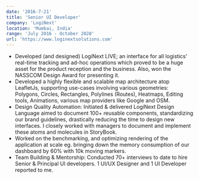 ```yaml
---
date: '2016-7-21'
title: 'Senior UI Developer'
company: 'LogiNext'
location: 'Mumbai, India'
range: 'July 2016 - October 2020'
url: 'https://www.loginextsolutions.com'
---
```


- Developed (and designed) LogiNext LIVE; an interface for all logistics' real-time tracking and ad-hoc operations which proved to be a huge asset for the product reception and the business. Also, won the NASSCOM Design Award for presenting it.
- Developed a highly flexible and scalable map architecture atop LeafletJs, supporting use-cases involving various geometries: Polygons, Circles, Rectangles, Polylines (Routes), Heatmaps, Editing tools, Animations, various map providers like Google and OSM.
- Design Quality Automation: Initiated & delivered LogiNext Design Language aimed to document 100+ reusable components, standardizing our brand guidelines, drastically reducing the time to design new interfaces. I closely worked with managers to document and implement these atoms and molecules in StoryBook.
- Worked on the benchmarking, and optimizing rendering of the application at scale eg. bringing down the memory consumption of our dashboard by 60% with 10k moving markers.
- Team Building & Mentorship: Conducted 70+ interviews to date to hire Senior & Principal UI developers. 1 UI/UX Designer and 1 UI Developer reported to me.
